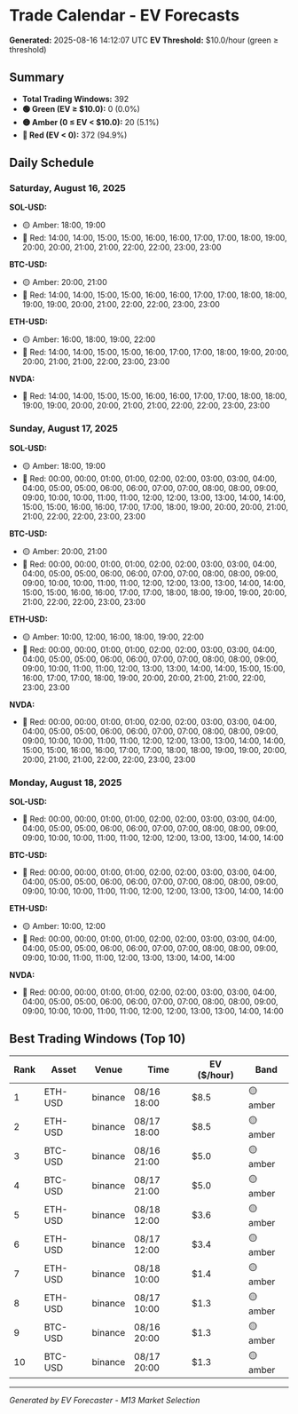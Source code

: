 # Trade Calendar - EV Forecasts

**Generated:** 2025-08-16 14:12:07 UTC
**EV Threshold:** $10.0/hour (green ≥ threshold)

## Summary

- **Total Trading Windows:** 392
- **🟢 Green (EV ≥ $10.0):** 0 (0.0%)
- **🟡 Amber (0 ≤ EV < $10.0):** 20 (5.1%)
- **🔴 Red (EV < 0):** 372 (94.9%)

## Daily Schedule

### Saturday, August 16, 2025

**SOL-USD:**
- 🟡 Amber: 18:00, 19:00
- 🔴 Red: 14:00, 14:00, 15:00, 15:00, 16:00, 16:00, 17:00, 17:00, 18:00, 19:00, 20:00, 20:00, 21:00, 21:00, 22:00, 22:00, 23:00, 23:00

**BTC-USD:**
- 🟡 Amber: 20:00, 21:00
- 🔴 Red: 14:00, 14:00, 15:00, 15:00, 16:00, 16:00, 17:00, 17:00, 18:00, 18:00, 19:00, 19:00, 20:00, 21:00, 22:00, 22:00, 23:00, 23:00

**ETH-USD:**
- 🟡 Amber: 16:00, 18:00, 19:00, 22:00
- 🔴 Red: 14:00, 14:00, 15:00, 15:00, 16:00, 17:00, 17:00, 18:00, 19:00, 20:00, 20:00, 21:00, 21:00, 22:00, 23:00, 23:00

**NVDA:**
- 🔴 Red: 14:00, 14:00, 15:00, 15:00, 16:00, 16:00, 17:00, 17:00, 18:00, 18:00, 19:00, 19:00, 20:00, 20:00, 21:00, 21:00, 22:00, 22:00, 23:00, 23:00


### Sunday, August 17, 2025

**SOL-USD:**
- 🟡 Amber: 18:00, 19:00
- 🔴 Red: 00:00, 00:00, 01:00, 01:00, 02:00, 02:00, 03:00, 03:00, 04:00, 04:00, 05:00, 05:00, 06:00, 06:00, 07:00, 07:00, 08:00, 08:00, 09:00, 09:00, 10:00, 10:00, 11:00, 11:00, 12:00, 12:00, 13:00, 13:00, 14:00, 14:00, 15:00, 15:00, 16:00, 16:00, 17:00, 17:00, 18:00, 19:00, 20:00, 20:00, 21:00, 21:00, 22:00, 22:00, 23:00, 23:00

**BTC-USD:**
- 🟡 Amber: 20:00, 21:00
- 🔴 Red: 00:00, 00:00, 01:00, 01:00, 02:00, 02:00, 03:00, 03:00, 04:00, 04:00, 05:00, 05:00, 06:00, 06:00, 07:00, 07:00, 08:00, 08:00, 09:00, 09:00, 10:00, 10:00, 11:00, 11:00, 12:00, 12:00, 13:00, 13:00, 14:00, 14:00, 15:00, 15:00, 16:00, 16:00, 17:00, 17:00, 18:00, 18:00, 19:00, 19:00, 20:00, 21:00, 22:00, 22:00, 23:00, 23:00

**ETH-USD:**
- 🟡 Amber: 10:00, 12:00, 16:00, 18:00, 19:00, 22:00
- 🔴 Red: 00:00, 00:00, 01:00, 01:00, 02:00, 02:00, 03:00, 03:00, 04:00, 04:00, 05:00, 05:00, 06:00, 06:00, 07:00, 07:00, 08:00, 08:00, 09:00, 09:00, 10:00, 11:00, 11:00, 12:00, 13:00, 13:00, 14:00, 14:00, 15:00, 15:00, 16:00, 17:00, 17:00, 18:00, 19:00, 20:00, 20:00, 21:00, 21:00, 22:00, 23:00, 23:00

**NVDA:**
- 🔴 Red: 00:00, 00:00, 01:00, 01:00, 02:00, 02:00, 03:00, 03:00, 04:00, 04:00, 05:00, 05:00, 06:00, 06:00, 07:00, 07:00, 08:00, 08:00, 09:00, 09:00, 10:00, 10:00, 11:00, 11:00, 12:00, 12:00, 13:00, 13:00, 14:00, 14:00, 15:00, 15:00, 16:00, 16:00, 17:00, 17:00, 18:00, 18:00, 19:00, 19:00, 20:00, 20:00, 21:00, 21:00, 22:00, 22:00, 23:00, 23:00


### Monday, August 18, 2025

**SOL-USD:**
- 🔴 Red: 00:00, 00:00, 01:00, 01:00, 02:00, 02:00, 03:00, 03:00, 04:00, 04:00, 05:00, 05:00, 06:00, 06:00, 07:00, 07:00, 08:00, 08:00, 09:00, 09:00, 10:00, 10:00, 11:00, 11:00, 12:00, 12:00, 13:00, 13:00, 14:00, 14:00

**BTC-USD:**
- 🔴 Red: 00:00, 00:00, 01:00, 01:00, 02:00, 02:00, 03:00, 03:00, 04:00, 04:00, 05:00, 05:00, 06:00, 06:00, 07:00, 07:00, 08:00, 08:00, 09:00, 09:00, 10:00, 10:00, 11:00, 11:00, 12:00, 12:00, 13:00, 13:00, 14:00, 14:00

**ETH-USD:**
- 🟡 Amber: 10:00, 12:00
- 🔴 Red: 00:00, 00:00, 01:00, 01:00, 02:00, 02:00, 03:00, 03:00, 04:00, 04:00, 05:00, 05:00, 06:00, 06:00, 07:00, 07:00, 08:00, 08:00, 09:00, 09:00, 10:00, 11:00, 11:00, 12:00, 13:00, 13:00, 14:00, 14:00

**NVDA:**
- 🔴 Red: 00:00, 00:00, 01:00, 01:00, 02:00, 02:00, 03:00, 03:00, 04:00, 04:00, 05:00, 05:00, 06:00, 06:00, 07:00, 07:00, 08:00, 08:00, 09:00, 09:00, 10:00, 10:00, 11:00, 11:00, 12:00, 12:00, 13:00, 13:00, 14:00, 14:00


## Best Trading Windows (Top 10)

| Rank | Asset | Venue | Time | EV ($/hour) | Band |
|------|-------|-------|------|-------------|------|
| 1 | ETH-USD | binance | 08/16 18:00 | $8.5 | 🟡 amber |
| 2 | ETH-USD | binance | 08/17 18:00 | $8.5 | 🟡 amber |
| 3 | BTC-USD | binance | 08/16 21:00 | $5.0 | 🟡 amber |
| 4 | BTC-USD | binance | 08/17 21:00 | $5.0 | 🟡 amber |
| 5 | ETH-USD | binance | 08/18 12:00 | $3.6 | 🟡 amber |
| 6 | ETH-USD | binance | 08/17 12:00 | $3.4 | 🟡 amber |
| 7 | ETH-USD | binance | 08/18 10:00 | $1.4 | 🟡 amber |
| 8 | ETH-USD | binance | 08/17 10:00 | $1.3 | 🟡 amber |
| 9 | BTC-USD | binance | 08/16 20:00 | $1.3 | 🟡 amber |
| 10 | BTC-USD | binance | 08/17 20:00 | $1.3 | 🟡 amber |

---
*Generated by EV Forecaster - M13 Market Selection*
